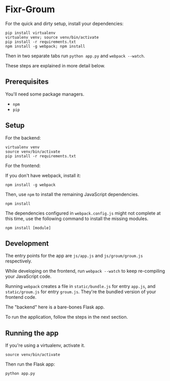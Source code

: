 # Fixr-Groum

For the quick and dirty setup, install your dependencies:

```
pip install virtualenv
virtualenv venv; source venv/bin/activate
pip install -r requirements.txt
npm install -g webpack; npm install
```

Then in two separate tabs run `python app.py` and `webpack --watch`.

These steps are explained in more detail below.

## Prerequisites

You'll need some package managers.

- `npm`
- `pip`

## Setup

For the backend:

```
virtualenv venv
source venv/bin/activate
pip install -r requirements.txt
```

For the frontend:

If you don't have webpack, install it:

```
npm install -g webpack
```

Then, use `npm` to install the remaining JavaScript dependencies.

```
npm install
```

The dependencies configured in `webpack.config.js` might not complete at this time, use the following command to install the missing modules.
```
npm install [module]
```

## Development

The entry points for the app are `js/app.js` and `js/groum/groum.js` respectively.

While developing on the frontend, run `webpack --watch` to keep re-compiling your JavaScript code.

Running `webpack` creates a file in `static/bundle.js` for entry `app.js`, and `static/groum.js` for entry `groum.js`. They're the bundled version of your frontend code.

The "backend" here is a bare-bones Flask app.

To run the application, follow the steps in the next section.

## Running the app

If you're using a virtualenv, activate it.

```
source venv/bin/activate
```

Then run the Flask app:

```
python app.py
```
